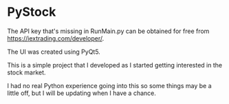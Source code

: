 # PyStock

The API key that's missing in RunMain.py can be obtained for free from https://iextrading.com/developer/.

The UI was created using PyQt5.

This is a simple project that I developed as I started getting interested in the stock market.

I had no real Python experience going into this so some things may be a little off, but I will be updating when I have a chance.





